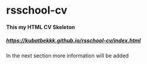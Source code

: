 # rsschool-cv

#### This my HTML CV Skeleton
##### https://kubatbekkk.github.io/rsschool-cv/index.html

In the next section more information will be added
